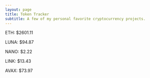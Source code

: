 ```yaml
---
layout: page
title: Token Tracker
subtitle: A few of my personal favorite cryptocurrency projects.
---
```


<!--BEGINCRYPTOINPUT-->
ETH: $2601.11

LUNA: $94.87

NANO: $2.22

LINK: $13.43

AVAX: $73.97

<!--ENDCRYPTOINPUT-->
